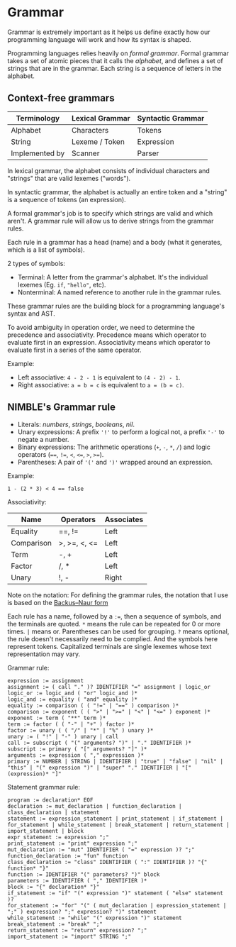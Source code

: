 # Grammar

Grammar is extremely important as it helps us define exactly how our programming language will work and how its syntax is shaped.

Programming languages relies heavily on *formal grammar*. Formal grammar takes a set of atomic pieces that it calls the *alphabet*, and defines a set of strings that are in the grammar. Each string is a sequence of letters in the alphabet.

## Context-free grammars

| Terminology | Lexical Grammar | Syntactic Grammar |
| --- | --- | --- |
| Alphabet | Characters | Tokens |
| String | Lexeme / Token | Expression |
| Implemented by | Scanner | Parser |

In lexical grammar, the alphabet consists of individual characters and "strings" that are valid lexemes ("words").

In syntactic grammar, the alphabet is actually an entire token and a "string" is a sequence of tokens (an expression).

A formal grammar's job is to specify which strings are valid and which aren't. A grammar rule will allow us to derive strings from the grammar rules.

Each rule in a grammar has a head (name) and a body (what it generates, which is a list of symbols).

2 types of symbols:
- Terminal: A letter from the grammar's alphabet. It's the individual lexemes (Eg. `if`, `"hello"`, etc).
- Nonterminal: A named reference to another rule in the grammar rules.

These grammar rules are the building block for a programming language's syntax and AST.

To avoid ambiguity in operation order, we need to determine the precedence and associativity. Precedence means which operator to evaluate first in an expression. Associativity means which operator to evaluate first in a series of the same operator.

Example:
- Left associative: `4 - 2 - 1` is equivalent to `(4 - 2) - 1`.
- Right associative: `a = b = c` is equivalent to `a = (b = c)`.

## NIMBLE's Grammar rule

- Literals: *numbers*, *strings*, *booleans*, *nil*.
- Unary expressions: A prefix `'!'` to perform a logical not, a prefix `'-'` to negate a number.
- Binary expressions: The arithmetic operations (`+`, `-`, `*`, `/`) and logic operators (`==`, `!=`, `<`, `<=`, `>`, `>=`).
- Parentheses: A pair of `'('` and `')'` wrapped around an expression.

Example:
```
1 - (2 * 3) < 4 == false
```

Associativity:

| Name | Operators | Associates|
| --- | --- | --- |
| Equality | ==, != | Left |
| Comparison | >, >=, <, <= | Left |
| Term | -, + | Left |
| Factor | /, * | Left |
| Unary | !, - | Right |

Note on the notation: For defining the grammar rules, the notation that I use is based on the [Backus–Naur form](https://en.wikipedia.org/wiki/Backus%E2%80%93Naur_form)

Each rule has a name, followed by a `:=`, then a sequence of symbols, and the terminals are quoted. `*` means the rule can be repeated for 0 or more times. `|` means or. Parentheses can be used for grouping. `?` means optional, the rule doesn't necessarily need to be complied. And the symbols here represent tokens. Capitalized terminals are single lexemes whose text representation may vary.

Grammar rule:
```
expression := assignment
assignment := ( call "." )? IDENTIFIER "=" assignment | logic_or
logic_or := logic_and ( "or" logic_and )*
logic_and := equality ( "and" equality )*
equality := comparison ( ( "!=" | "==" ) comparison )*
comparison := exponent ( ( ">" | ">=" | "<" | "<=" ) exponent )*
exponent := term ( "**" term )*
term := factor ( ( "-" | "+" ) factor )*
factor := unary ( ( "/" | "*" | "%" ) unary )*
unary := ( "!" | "-" ) unary | call
call := subscript ( "(" arguments? ")" | "." IDENTIFIER )*
subscript := primary ( "[" arguments? "]" )*
arguments := expression ( "," expression )*
primary := NUMBER | STRING | IDENTIFIER | "true" | "false" | "nil" | "this" | "(" expression ")" | "super" "." IDENTIFIER | "[" (expression)* "]"
```

Statement grammar rule:
```
program := declaration* EOF
declaration := mut_declaration | function_declaration | class_declaration | statement
statement := expression_statement | print_statement | if_statement | for_statement | while_statement | break_statement | return_statement | import_statement | block
expr_statement := expression ";"
print_statement := "print" expression ";"
mut_declaration := "mut" IDENTIFIER ( "=" expression )? ";"
function_declaration := "fun" function
class_declaration := "class" IDENTIFIER ( ":" IDENTIFIER )? "{" function* "}"
function := IDENTIFIER "(" parameters? ")" block
parameters := IDENTIFIER ( "," IDENTIFIER )*
block := "{" declaration* "}"
if_statement := "if" "(" expression ")" statement ( "else" statement )?
for_statement := "for" "(" ( mut_declaration | expression_statement | ";" ) expression? ";" expression? ")" statement
while_statement := "while" "(" expression ")" statement
break_statement := "break" ";"
return_statement := "return" expression? ";"
import_statement := "import" STRING ";"
```
